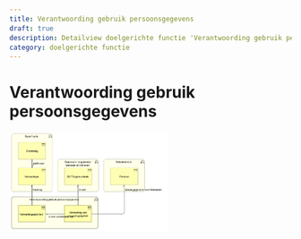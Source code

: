 ```yaml
---
title: Verantwoording gebruik persoonsgegevens
draft: true
description: Detailview doelgerichte functie 'Verantwoording gebruik persoonsgegevens' 
category: doelgerichte functie
---
```


# Verantwoording gebruik persoonsgegevens

<img src="./img/detailview_verantwoording_gebruik_persoonsgegevens.svg" alt="Een detailview in Archimate van de doelgerichte functie 'Verantwoording gebruik persoonsgegevens'" title="Een detailview van de doelgerichte functie 'Verantwoording gebruik persoonsgegevens'" style="width: 56%;">